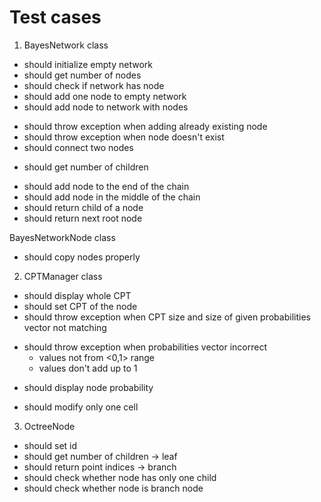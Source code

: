 # Test cases

1. BayesNetwork class
+ should initialize empty network
+ should get number of nodes
+ should check if network has node
+ should add one node to empty network
+ should add node to network with nodes
- should throw exception when adding already existing node
- should throw exception when node doesn't exist
- should connect two nodes
+ should get number of children
- should add node to the end of the chain
- should add node in the middle of the chain
- should return child of a node
- should return next root node

BayesNetworkNode class
- should copy nodes properly

2. CPTManager class
+ should display whole CPT
+ should set CPT of the node
+ should throw exception when CPT size and size of given probabilities vector not matching
- should throw exception when probabilities vector incorrect
  + values not from <0,1> range
  - values don't add up to 1
+ should display node probability
- should modify only one cell

3. OctreeNode
  - should set id
  - should get number of children
-> leaf
  - should return point indices
-> branch
  - should check whether node has only one child
  - should check whether node is branch node
